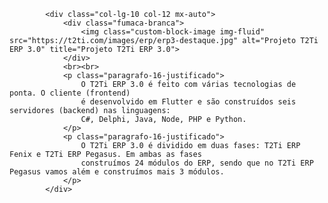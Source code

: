             <div class="col-lg-10 col-12 mx-auto">
                <div class="fumaca-branca">
                    <img class="custom-block-image img-fluid" src="https://t2ti.com/images/erp/erp3-destaque.jpg" alt="Projeto T2Ti ERP 3.0" title="Projeto T2Ti ERP 3.0">
                </div>
                <br><br>
                <p class="paragrafo-16-justificado">
                    O T2Ti ERP 3.0 é feito com várias tecnologias de ponta. O cliente (frontend)
                    é desenvolvido em Flutter e são construídos seis servidores (backend) nas linguagens:
                    C#, Delphi, Java, Node, PHP e Python.
                </p>
                <p class="paragrafo-16-justificado">
                    O T2Ti ERP 3.0 é dividido em duas fases: T2Ti ERP Fenix e T2Ti ERP Pegasus. Em ambas as fases
                    construímos 24 módulos do ERP, sendo que no T2Ti ERP Pegasus vamos além e construímos mais 3 módulos.
                </p>
            </div>
